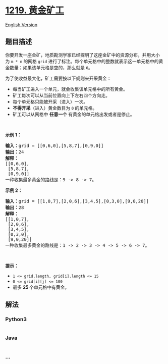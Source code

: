 # [1219. 黄金矿工](https://leetcode-cn.com/problems/path-with-maximum-gold)

[English Version](https://github.com/yanglr/leetcode-ac/blob/master/assets/1200-1299/1219.Path%20with%20Maximum%20Gold/README_EN.md)

## 题目描述

<!-- 这里写题目描述 -->

<p>你要开发一座金矿，地质勘测学家已经探明了这座金矿中的资源分布，并用大小为&nbsp;<code>m * n</code> 的网格 <code>grid</code> 进行了标注。每个单元格中的整数就表示这一单元格中的黄金数量；如果该单元格是空的，那么就是 <code>0</code>。</p>

<p>为了使收益最大化，矿工需要按以下规则来开采黄金：</p>

<ul>
	<li>每当矿工进入一个单元，就会收集该单元格中的所有黄金。</li>
	<li>矿工每次可以从当前位置向上下左右四个方向走。</li>
	<li>每个单元格只能被开采（进入）一次。</li>
	<li><strong>不得开采</strong>（进入）黄金数目为 <code>0</code> 的单元格。</li>
	<li>矿工可以从网格中 <strong>任意一个</strong> 有黄金的单元格出发或者是停止。</li>
</ul>

<p>&nbsp;</p>

<p><strong>示例 1：</strong></p>

<pre><strong>输入：</strong>grid = [[0,6,0],[5,8,7],[0,9,0]]
<strong>输出：</strong>24
<strong>解释：</strong>
[[0,6,0],
 [5,8,7],
 [0,9,0]]
一种收集最多黄金的路线是：9 -&gt; 8 -&gt; 7。
</pre>

<p><strong>示例 2：</strong></p>

<pre><strong>输入：</strong>grid = [[1,0,7],[2,0,6],[3,4,5],[0,3,0],[9,0,20]]
<strong>输出：</strong>28
<strong>解释：</strong>
[[1,0,7],
 [2,0,6],
 [3,4,5],
 [0,3,0],
 [9,0,20]]
一种收集最多黄金的路线是：1 -&gt; 2 -&gt; 3 -&gt; 4 -&gt; 5 -&gt; 6 -&gt; 7。
</pre>

<p>&nbsp;</p>

<p><strong>提示：</strong></p>

<ul>
	<li><code>1 &lt;= grid.length,&nbsp;grid[i].length &lt;= 15</code></li>
	<li><code>0 &lt;= grid[i][j] &lt;= 100</code></li>
	<li>最多 <strong>25 </strong>个单元格中有黄金。</li>
</ul>


## 解法

<!-- 这里可写通用的实现逻辑 -->

<!-- tabs:start -->

### **Python3**

<!-- 这里可写当前语言的特殊实现逻辑 -->

```python

```

### **Java**

<!-- 这里可写当前语言的特殊实现逻辑 -->

```java

```

### **...**

```

```

<!-- tabs:end -->
